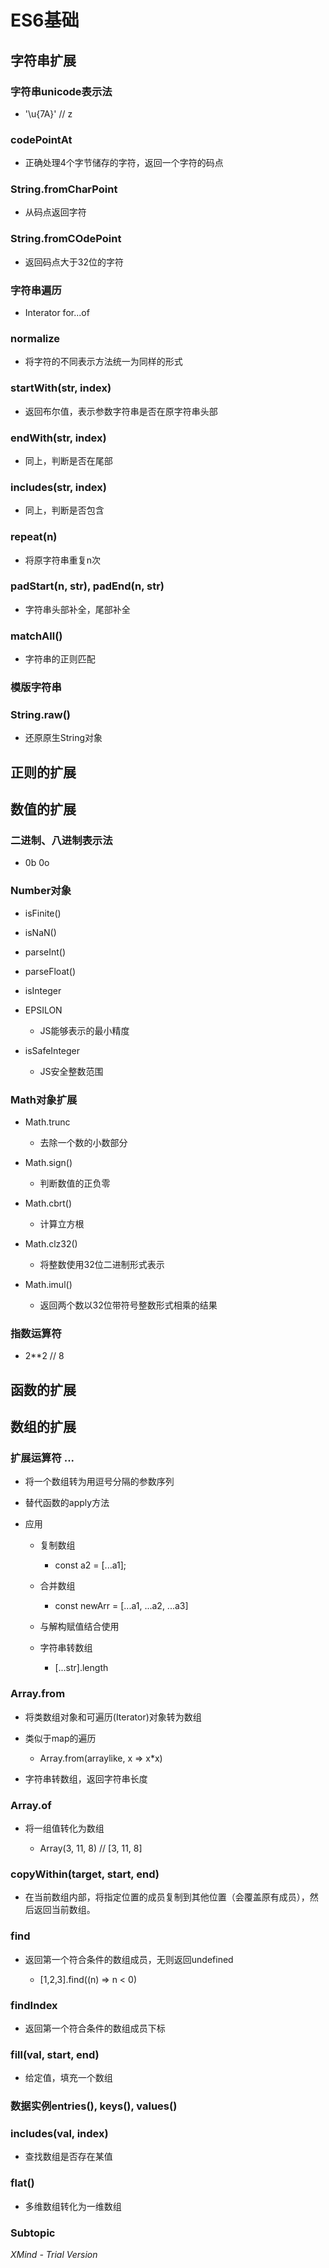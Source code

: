 # ES6基础

## 字符串扩展

### 字符串unicode表示法

- '\u{7A}' // z

### codePointAt

- 正确处理4个字节储存的字符，返回一个字符的码点

### String.fromCharPoint

- 从码点返回字符

### String.fromCOdePoint

- 返回码点大于32位的字符

### 字符串遍历

- Interator for...of

### normalize

- 将字符的不同表示方法统一为同样的形式

### startWith(str, index)

- 返回布尔值，表示参数字符串是否在原字符串头部

### endWith(str, index)

- 同上，判断是否在尾部

### includes(str, index)

- 同上，判断是否包含

### repeat(n)

- 将原字符串重复n次

### padStart(n, str), padEnd(n, str)

- 字符串头部补全，尾部补全

### matchAll()

- 字符串的正则匹配

### 模版字符串

### String.raw()

- 还原原生String对象

## 正则的扩展

## 数值的扩展

### 二进制、八进制表示法

- 0b 0o

### Number对象

- isFinite()
- isNaN()
- parseInt()
- parseFloat()
- isInteger
- EPSILON

	- JS能够表示的最小精度

- isSafeInteger

	- JS安全整数范围

### Math对象扩展

- Math.trunc

	- 去除一个数的小数部分

- Math.sign()

	- 判断数值的正负零

- Math.cbrt()

	- 计算立方根

- Math.clz32()

	- 将整数使用32位二进制形式表示

- Math.imul()

	- 返回两个数以32位带符号整数形式相乘的结果

### 指数运算符

- 2**2 // 8

## 函数的扩展

## 数组的扩展

### 扩展运算符 ...

- 将一个数组转为用逗号分隔的参数序列
- 替代函数的apply方法
- 应用

	- 复制数组

		- const a2 = [...a1];

	- 合并数组

		- const newArr = [...a1, ...a2, ...a3]

	- 与解构赋值结合使用
	- 字符串转数组

		- [...str].length

### Array.from

- 将类数组对象和可遍历(Iterator)对象转为数组
- 类似于map的遍历

	- Array.from(arraylike, x => x*x)

- 字符串转数组，返回字符串长度

### Array.of

- 将一组值转化为数组

	- Array(3, 11, 8) // [3, 11, 8]

### copyWithin(target, start, end)

- 在当前数组内部，将指定位置的成员复制到其他位置（会覆盖原有成员），然后返回当前数组。

### find

- 返回第一个符合条件的数组成员，无则返回undefined

	- [1,2,3].find((n) => n < 0)

### findIndex

- 返回第一个符合条件的数组成员下标

### fill(val, start, end)

- 给定值，填充一个数组

### 数据实例entries(), keys(), values()

### includes(val, index)

- 查找数组是否存在某值

### flat()

- 多维数组转化为一维数组

### Subtopic

*XMind - Trial Version*
